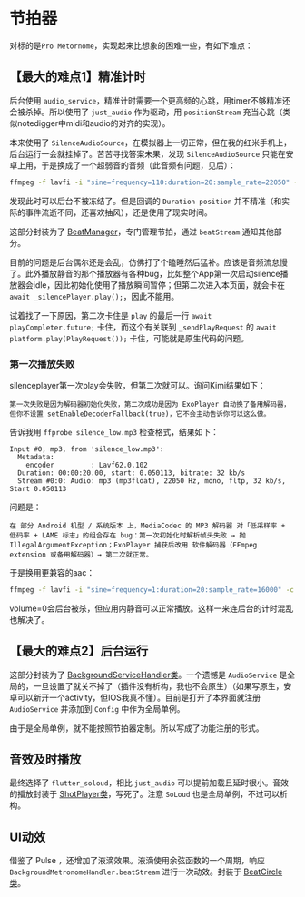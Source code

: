 # 节拍器
对标的是`Pro Metornome`，实现起来比想象的困难一些，有如下难点：

## 【最大的难点1】精准计时
后台使用 `audio_service`，精准计时需要一个更高频的心跳，用timer不够精准还会被杀掉。所以使用了 `just_audio` 作为驱动，用 `positionStream` 充当心跳（类似notedigger中midi和audio的对齐的实现）。

本来使用了 `SilenceAudioSource`，在模拟器上一切正常，但在我的红米手机上，后台运行一会就挂掉了。苦苦寻找答案未果，发现 `SilenceAudioSource` 只能在安卓上用，于是换成了一个超弱音的音频（此音频有问题，见后）：
```bash
ffmpeg -f lavfi -i "sine=frequency=110:duration=20:sample_rate=22050" -filter:a "volume=0.001" silence_low.mp3
```
发现此时可以后台不被冻结了。但是回调的 `Duration position` 并不精准（和实际的事件流逝不同，还喜欢抽风），还是使用了现实时间。

这部分封装为了 [BeatManager](beat_manager.dart)，专门管理节拍，通过 `beatStream` 通知其他部分。

目前的问题是后台偶尔还是会乱，仿佛打了个瞌睡然后猛补。应该是音频流怠慢了。此外播放静音的那个播放器有各种bug，比如整个App第一次启动silence播放器会idle，因此初始化使用了播放瞬间暂停；但第二次进入本页面，就会卡在`await _silencePlayer.play();`，因此不能用。

试着找了一下原因，第二次卡住是 `play` 的最后一行 `await playCompleter.future;` 卡住，而这个有关联到 `_sendPlayRequest` 的 `await platform.play(PlayRequest());` 卡住，可能就是原生代码的问题。

### 第一次播放失败
silenceplayer第一次play会失败，但第二次就可以。询问Kimi结果如下：

    第一次失败是因为解码器初始化失败，第二次成功是因为 ExoPlayer 自动换了备用解码器，但你不设置 setEnableDecoderFallback(true)，它不会主动告诉你可以这么做。

告诉我用 `ffprobe silence_low.mp3` 检查格式，结果如下：
```
Input #0, mp3, from 'silence_low.mp3':
  Metadata:
    encoder         : Lavf62.0.102
  Duration: 00:00:20.00, start: 0.050113, bitrate: 32 kb/s
  Stream #0:0: Audio: mp3 (mp3float), 22050 Hz, mono, fltp, 32 kb/s, Start 0.050113
```

问题是：

    在 部分 Android 机型 / 系统版本 上，MediaCodec 的 MP3 解码器 对「低采样率 + 低码率 + LAME 标志」的组合存在 bug：第一次初始化时解析帧头失败 → 抛 IllegalArgumentException；ExoPlayer 捕获后改用 软件解码器（FFmpeg extension 或备用解码器）→ 第二次就正常。

于是换用更兼容的aac：
```bash
ffmpeg -f lavfi -i "sine=frequency=1:duration=20:sample_rate=16000" -c:a aac -b:a 16k -ar 16000 -ac 1 silence.aac
```

volume=0会后台被杀，但应用内静音可以正常播放。这样一来连后台的计时混乱也解决了。

## 【最大的难点2】后台运行
这部分封装为了 [BackgroundServiceHandler类](background_metronome_handler.dart)。一个遗憾是 `AudioService` 是全局的，一旦设置了就关不掉了（插件没有析构，我也不会原生）（如果写原生，安卓可以新开一个activity，但IOS我真不懂）。目前是打开了本界面就注册 `AudioService` 并添加到 `Config` 中作为全局单例。

由于是全局单例，就不能按照节拍器定制。所以写成了功能注册的形式。

## 音效及时播放
最终选择了 `flutter_soloud`，相比 `just_audio` 可以提前加载且延时很小。音效的播放封装于 [ShotPlayer类](shot_player.dart)，写死了。注意 `SoLoud` 也是全局单例，不过可以析构。

## UI动效
借鉴了 Pulse ，还增加了液滴效果。液滴使用余弦函数的一个周期，响应 `BackgroundMetronomeHandler.beatStream` 进行一次动效。封装于 [BeatCircle类](beat_circle.dart)。